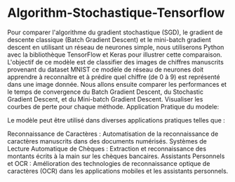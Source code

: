 # Algorithm-Stochastique-Tensorflow


Pour comparer l'algorithme du gradient stochastique (SGD), le gradient de descente classique (Batch Gradient Descent) et le mini-batch gradient descent en utilisant un réseau de neurones simple,
nous utiliserons Python avec la bibliothèque TensorFlow et Keras pour illustrer cette comparaison. L'objectif de ce modèle est de classifier des images de chiffres manuscrits provenant du dataset MNIST ce modèle de réseau de neurones
doit apprendre à reconnaître et à prédire quel chiffre (de 0 à 9) est représenté dans une image donnée. Nous allons ensuite comparer les performances et le temps de convergence du Batch Gradient Descent, du Stochastic Gradient Descent,
et du Mini-batch Gradient Descent. Visualiser les courbes de perte pour chaque méthode.
Application Pratique du modele:

Le modèle peut être utilisé dans diverses applications pratiques telles que :

Reconnaissance de Caractères : Automatisation de la reconnaissance de caractères manuscrits dans des documents numérisés. Systèmes de Lecture Automatique de Chèques : Extraction et reconnaissance des montants écrits à la main sur les chèques bancaires. Assistants Personnels et OCR : Amélioration des technologies de reconnaissance optique de caractères (OCR) dans les applications mobiles et les assistants personnels.
